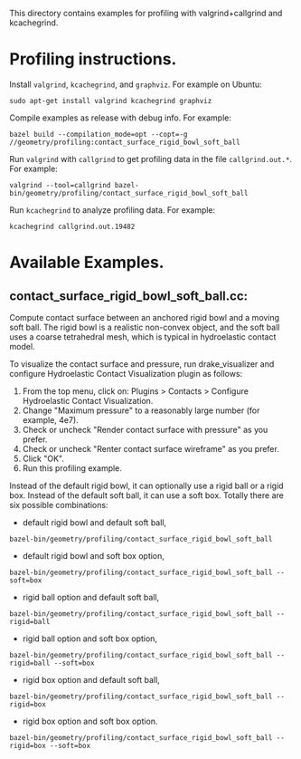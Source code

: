 This directory contains examples for profiling with valgrind+callgrind
and kcachegrind.

# Profiling instructions.
Install `valgrind`, `kcachegrind`, and `graphviz`. For example on Ubuntu:
```
sudo apt-get install valgrind kcachegrind graphviz
```

Compile examples as release with debug info. For example:
```
bazel build --compilation_mode=opt --copt=-g //geometry/profiling:contact_surface_rigid_bowl_soft_ball
```
Run `valgrind` with `callgrind` to get profiling data in the file
`callgrind.out.*`. For example:
```
valgrind --tool=callgrind bazel-bin/geometry/profiling/contact_surface_rigid_bowl_soft_ball
```
Run `kcachegrind` to analyze profiling data. For example:
```
kcachegrind callgrind.out.19482
```

# Available Examples.

## contact_surface_rigid_bowl_soft_ball.cc:
Compute contact surface between an anchored rigid bowl and a moving soft
ball. The rigid bowl is a realistic non-convex object, and the soft ball uses
a coarse tetrahedral mesh, which is typical in hydroelastic contact model.

To visualize the contact surface and pressure, run drake_visualizer and
configure Hydroelastic Contact Visualization plugin as follows:
1. From the top menu, click on: Plugins > Contacts > Configure Hydroelastic
 Contact
 Visualization.
2. Change "Maximum pressure" to a reasonably large number (for example, 4e7).
3. Check or uncheck "Render contact surface with pressure" as you prefer.
4. Check or uncheck "Renter contact surface wireframe" as you prefer.
5. Click "OK".
6. Run this profiling example.

Instead of the default rigid bowl, it can optionally use a rigid ball or a
rigid box. Instead of the default soft ball, it can use a soft box.
Totally there are six possible combinations: 

- default rigid bowl and default soft ball,
```
bazel-bin/geometry/profiling/contact_surface_rigid_bowl_soft_ball
```
- default rigid bowl and soft box option,
```
bazel-bin/geometry/profiling/contact_surface_rigid_bowl_soft_ball --soft=box
```
- rigid ball option and default soft ball,
```
bazel-bin/geometry/profiling/contact_surface_rigid_bowl_soft_ball --rigid=ball
```
- rigid ball option and soft box option,
```
bazel-bin/geometry/profiling/contact_surface_rigid_bowl_soft_ball --rigid=ball --soft=box
```
- rigid box option and default soft ball,
```
bazel-bin/geometry/profiling/contact_surface_rigid_bowl_soft_ball --rigid=box
```
- rigid box option and soft box option.
```
bazel-bin/geometry/profiling/contact_surface_rigid_bowl_soft_ball --rigid=box --soft=box
```
